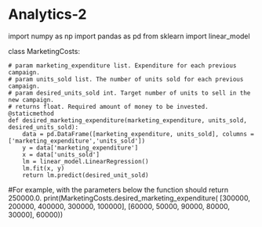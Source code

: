 # Analytics-2
import numpy as np
import pandas as pd
from sklearn import linear_model

class MarketingCosts:

    # param marketing_expenditure list. Expenditure for each previous campaign.
    # param units_sold list. The number of units sold for each previous campaign.
    # param desired_units_sold int. Target number of units to sell in the new campaign.
    # returns float. Required amount of money to be invested.
    @staticmethod
    def desired_marketing_expenditure(marketing_expenditure, units_sold, desired_units_sold):
        data = pd.DataFrame([marketing_expenditure, units_sold], columns = ['marketing_expenditure','units_sold'])   
        y = data['marketing_expenditure']
        x = data['units_sold']
        lm = linear_model.LinearRegression()
        lm.fit(x, y)
        return lm.predict(desired_unit_sold)

#For example, with the parameters below the function should return 250000.0.
print(MarketingCosts.desired_marketing_expenditure(
    [300000, 200000, 400000, 300000, 100000],
    [60000, 50000, 90000, 80000, 30000],
    60000))
